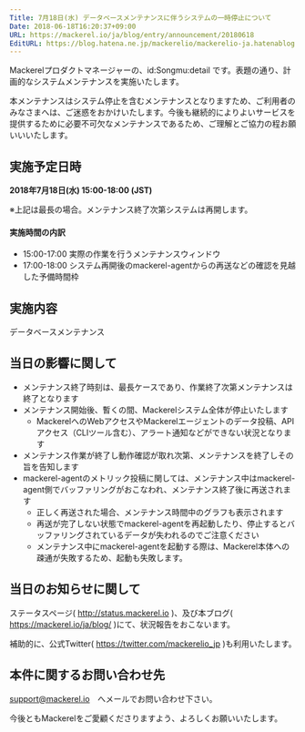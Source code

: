 ```yaml
---
Title: 7月18日(水) データベースメンテナンスに伴うシステムの一時停止について
Date: 2018-06-18T16:20:37+09:00
URL: https://mackerel.io/ja/blog/entry/announcement/20180618
EditURL: https://blog.hatena.ne.jp/mackerelio/mackerelio-ja.hatenablog.mackerel.io/atom/entry/17391345971654035820
---
```


Mackerelプロダクトマネージャーの、id:Songmu:detail です。表題の通り、計画的なシステムメンテナンスを実施いたします。

本メンテナンスはシステム停止を含むメンテナンスとなりますため、ご利用者のみなさまへは、ご迷惑をおかけいたします。今後も継続的によりよいサービスを提供するために必要不可欠なメンテナンスであるため、ご理解とご協力の程お願いいいたします。

## 実施予定日時

**2018年7月18日(水) 15:00-18:00 (JST)**

※上記は最長の場合。メンテナンス終了次第システムは再開します。

#### 実施時間の内訳
- 15:00-17:00 実際の作業を行うメンテナンスウィンドウ
- 17:00-18:00 システム再開後のmackerel-agentからの再送などの確認を見越した予備時間枠

## 実施内容

データベースメンテナンス

## 当日の影響に関して

- メンテナンス終了時刻は、最長ケースであり、作業終了次第メンテナンスは終了となります
- メンテナンス開始後、暫くの間、Mackerelシステム全体が停止いたします
    - MackerelへのWebアクセスやMackerelエージェントのデータ投稿、APIアクセス（CLIツール含む）、アラート通知などができない状況となります 
- メンテナンス作業が終了し動作確認が取れ次第、メンテナンスを終了しその旨を告知します
- mackerel-agentのメトリック投稿に関しては、メンテナンス中はmackerel-agent側でバッファリングがおこなわれ、メンテナンス終了後に再送されます
    - 正しく再送された場合、メンテナンス時間中のグラフも表示されます
    - 再送が完了しない状態でmackerel-agentを再起動したり、停止するとバッファリングされているデータが失われるのでご注意ください
    - メンテナンス中にmackerel-agentを起動する際は、Mackerel本体への疎通が失敗するため、起動も失敗します。

## 当日のお知らせに関して

ステータスページ( http://status.mackerel.io )、及び本ブログ( https://mackerel.io/ja/blog/ )にて、状況報告をおこないます。

補助的に、公式Twitter( https://twitter.com/mackerelio_jp )も利用いたします。

## 本件に関するお問い合わせ先

support@mackerel.io　へメールでお問い合わせ下さい。

今後ともMackerelをご愛顧くださりますよう、よろしくお願いいたします。
